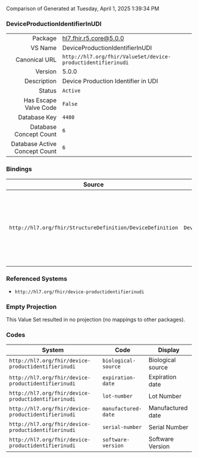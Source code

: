 Comparison of 
Generated at Tuesday, April 1, 2025 1:39:34 PM

### DeviceProductionIdentifierInUDI

|      |     |
| ---: | --- |
| Package | hl7.fhir.r5.core@5.0.0 |
| VS Name | DeviceProductionIdentifierInUDI |
| Canonical URL | `http://hl7.org/fhir/ValueSet/device-productidentifierinudi` |
| Version | 5.0.0 |
| Description | Device Production Identifier in UDI |
| Status | `Active` |
| Has Escape Valve Code | `False` |
| Database Key | `4480` |
| Database Concept Count | `6` |
| Database Active Concept Count | `6` |
### Bindings

| Source | Element | Binding | Strength | Element Short |
| ------ | ------- | ------- | -------- | ------------- |
| `http://hl7.org/fhir/StructureDefinition/DeviceDefinition` | `DeviceDefinition.productionIdentifierInUDI` | `http://hl7.org/fhir/ValueSet/device-productidentifierinudi\|5.0.0` | `Required` | lot-number \| manufactured-date \| serial-number \| expiration-date \| biological-source \| software-version |

### Referenced Systems

* `http://hl7.org/fhir/device-productidentifierinudi`
### Empty Projection

This Value Set resulted in no projection (no mappings to other packages).

### Codes

| System | Code | Display |
| ------ | ---- | ------- |
| `http://hl7.org/fhir/device-productidentifierinudi` | `biological-source` | Biological source |
| `http://hl7.org/fhir/device-productidentifierinudi` | `expiration-date` | Expiration date |
| `http://hl7.org/fhir/device-productidentifierinudi` | `lot-number` | Lot Number |
| `http://hl7.org/fhir/device-productidentifierinudi` | `manufactured-date` | Manufactured date |
| `http://hl7.org/fhir/device-productidentifierinudi` | `serial-number` | Serial Number |
| `http://hl7.org/fhir/device-productidentifierinudi` | `software-version` | Software Version |
